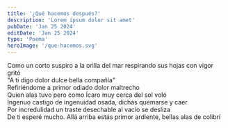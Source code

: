 ```yaml
---
title: '¿Qué hacemos después?'
description: 'Lorem ipsum dolor sit amet'
pubDate: 'Jan 25 2024'
editDate: 'Jan 25 2024'
type: 'Poema'
heroImage: '/que-hacemos.svg'
---
```


Como un corto suspiro a la orilla del mar respirando sus hojas con vigor gritó<br>
"A ti digo dolor dulce bella compañía"<br>
Refiriéndome a primor odiado dolor maltrecho<br>
Quien alas tuvo pero como Ícaro muy cerca del sol voló<br>
Ingenuo castigo de ingenuidad osada, dichas quemarse y caer<br>
Por incredulidad un traste desechable al vacío se desliza<br>
De ti esperé mucho. Allá arriba estás primor ardiente, bellas alas de colibrí
